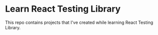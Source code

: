 # Learn React Testing Library

This repo contains projects that I've created while learning React Testing Library.
